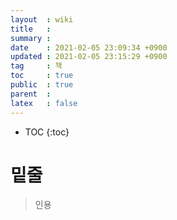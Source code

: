 ```yaml
---
layout  : wiki
title   : 
summary : 
date    : 2021-02-05 23:09:34 +0900
updated : 2021-02-05 23:15:29 +0900
tag     : 책 
toc     : true
public  : true
parent  : 
latex   : false
---
```

* TOC
{:toc}

# 밑줄
> 인용
